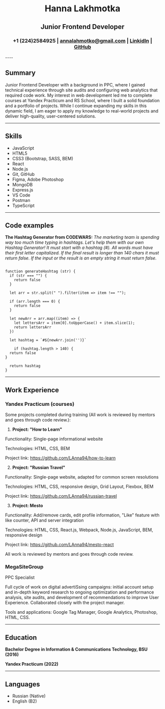 <div style="text-align: center;">

# Hanna Lakhmotka
## Junior Frontend Developer
### +1 (224)2584925 | annalahmotko@gmail.com | [LinkidIn](https://www.linkedin.com/in/anna-lahmotko/) | [GitHub](https://github.com/LAnna94)

</div>
----

## Summary

Junior Frontend Developer with a background in PPC, where I gained technical experience through site audits and configuring web analytics that required code work. My interest in web development led me to complete courses at Yandex Practicum and RS School, where I built a solid foundation and a portfolio of projects. While I continue expanding my skills in this dynamic field, I am eager to apply my knowledge to real-world projects and deliver high-quality, user-centered solutions.

----

## Skills

* JavaScript             
* HTML5
* CSS3 (Bootstrap, SASS, BEM)
* React
* Node.js
* Git, GitHub
* Figma, Adobe Photoshop
* MongoDB
* Express.js
* VS Code
* Postman
* TypeScript

----

## Code examples

**The Hashtag Generator from CODEWARS:** *The marketing team is spending way too much time typing in hashtags. Let's help them with our own Hashtag Generator! It must start with a hashtag (#). All words must have their first letter capitalized. If the final result is longer than 140 chars it must return false. If the input or the result is an empty string it must return false.*

```

function generateHashtag (str) {
  if (str === "") {
    return false
  } 

  let arr = str.split(" ").filter(item => item !== "");

  if (arr.length === 0) {
    return false
  }
    
  let newArr = arr.map((item) => {
    let lettersArr = item[0].toUpperCase() + item.slice(1);
    return lettersArr
  })

  let hashtag = `#${newArr.join('')}`

    if (hashtag.length > 140) {
  return false
}

  return hashtag
}

```

----

## Work Experience

### Yandex Practicum (courses)
Some projects completed during training (All work is reviewed by mentors and goes through code review.):

1. **Project: "How to Learn"**

Functionality: Single-page informational website

Technologies: HTML, CSS, BEM

Project link: https://github.com/LAnna94/how-to-learn


2. **Project: "Russian Travel"**

Functionality: Single-page website, adapted for common screen resolutions

Technologies: HTML, CSS, responsive design, Grid Layout, Flexbox, BEM

Project link: https://github.com/LAnna94/russian-travel


3. **Project: Mesto**

Functionality: Add/remove cards, edit profile information, "Like" feature with like counter, API and server integration

Technologies: HTML, CSS, React.js, Webpack, Node.js, JavaScript, BEM, responsive design

Project link: https://github.com/LAnna94/mesto-react

All work is reviewed by mentors and goes through code review.

### MegaSiteGroup
PPC Specialist

Full cycle of work on digital advertiSsing campaigns: initial account setup and in-depth keyword research to ongoing optimization and performance analysis, site audits, and development of recommendations to improve User Experience.
Collaborated closely with the project manager.

Tools and applications: Google Tag Manager, Google Analytics, Photoshop, HTML, CSS.

----

## Education

**Bachelor Degree in Information & Communications Technology, BSU (2016)**

**Yandex Practicum (2022)**

----

## Languages

* Russian (Native)
* English (B2)